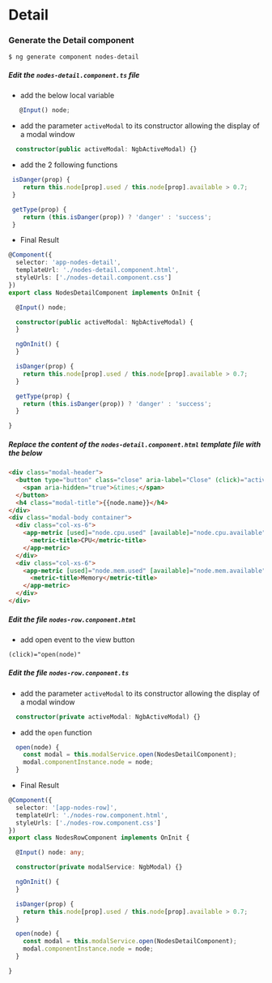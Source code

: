 # Detail

### Generate the Detail component

```
$ ng generate component nodes-detail
```

##### Edit the `nodes-detail.component.ts` file 
   
   * add the below local variable

```typescript
   @Input() node;
```

   * add the parameter `activeModal` to its constructor allowing the display of a modal window


```typescript
  constructor(public activeModal: NgbActiveModal) {}
```

   * add the 2 following functions
   
```typescript
 isDanger(prop) {
    return this.node[prop].used / this.node[prop].available > 0.7;
 }

 getType(prop) {
    return (this.isDanger(prop)) ? 'danger' : 'success';
 }
```

* Final Result

```typescript
@Component({
  selector: 'app-nodes-detail',
  templateUrl: './nodes-detail.component.html',
  styleUrls: ['./nodes-detail.component.css']
})
export class NodesDetailComponent implements OnInit {

  @Input() node;

  constructor(public activeModal: NgbActiveModal) {
  }

  ngOnInit() {
  }

  isDanger(prop) {
    return this.node[prop].used / this.node[prop].available > 0.7;
  }

  getType(prop) {
    return (this.isDanger(prop)) ? 'danger' : 'success';
  }

}
```

##### Replace the content of the `nodes-detail.component.html` template file with the below 

```html
<div class="modal-header">
  <button type="button" class="close" aria-label="Close" (click)="activeModal.dismiss()">
    <span aria-hidden="true">&times;</span>
  </button>
  <h4 class="modal-title">{{node.name}}</h4>
</div>
<div class="modal-body container">
  <div class="col-xs-6">
    <app-metric [used]="node.cpu.used" [available]="node.cpu.available">
      <metric-title>CPU</metric-title>
    </app-metric>
  </div>
  <div class="col-xs-6">
    <app-metric [used]="node.mem.used" [available]="node.mem.available">
      <metric-title>Memory</metric-title>
    </app-metric>
  </div>
</div>
```

##### Edit the file `nodes-row.conponent.html` 

   * add open event to the view button 

```html
(click)="open(node)"
```

##### Edit the file `nodes-row.conponent.ts` 

   * add the parameter `activeModal` to its constructor allowing the display of a modal window


```typescript
  constructor(private activeModal: NgbActiveModal) {}
```

   * add the `open` function
  

```typescript
  open(node) {
    const modal = this.modalService.open(NodesDetailComponent);
    modal.componentInstance.node = node;
  }
```

* Final Result

```typescript
@Component({
  selector: '[app-nodes-row]',
  templateUrl: './nodes-row.component.html',
  styleUrls: ['./nodes-row.component.css']
})
export class NodesRowComponent implements OnInit {

  @Input() node: any;

  constructor(private modalService: NgbModal) {}

  ngOnInit() {
  }

  isDanger(prop) {
    return this.node[prop].used / this.node[prop].available > 0.7;
  }

  open(node) {
    const modal = this.modalService.open(NodesDetailComponent);
    modal.componentInstance.node = node;
  }

}
```

